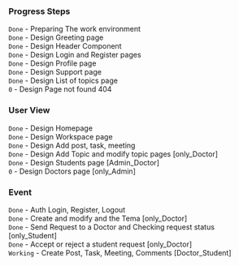 ### Progress Steps

`Done` - Preparing The work environment\
`Done` - Design Greeting page\
`Done` - Design Header Component\
`Done` - Design Login and Register pages\
`Done` - Design Profile page\
`Done` - Design Support page\
`Done` - Design List of topics page\
`0` - Design Page not found 404

### User View

`Done` - Design Homepage\
`Done` - Design Workspace page\
`Done` - Design Add post, task, meeting\
`Done` - Design Add Topic and modify topic pages [only_Doctor]\
`Done` - Design Students page [Admin_Doctor]\
`0` - Design Doctors page [only_Admin]

### Event

`Done` - Auth Login, Register, Logout\
`Done` - Create and modify and the Tema [only_Doctor]\
`Done` - Send Request to a Doctor and Checking request status [only_Student]\
`Done` - Accept or reject a student request [only_Doctor]\
`Working` - Create Post, Task, Meeting, Comments [Doctor_Student]

